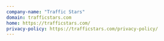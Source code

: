 ```yaml
---
company-name: "Traffic Stars"
domain: trafficstars.com
home: https://trafficstars.com/
privacy-policy: https://trafficstars.com/privacy-policy/
---
```




